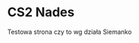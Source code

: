 <!-- Linki, przypięcia etc -->
<link rel="stylesheet" href="style.css">


# CS2 Nades

  Testowa strona czy to wg działa
  Siemanko
